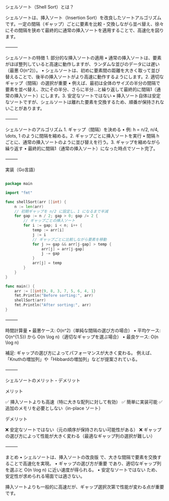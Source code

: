 シェルソート（Shell Sort）とは？

シェルソートは、挿入ソート（Insertion Sort）を改良したソートアルゴリズムです。一定の間隔（ギャップ）ごとに要素を比較・交換しながら並べ替え、徐々にその間隔を狭めて最終的に通常の挿入ソートを適用することで、高速化を図ります。

⸻

シェルソートの特徴 1. 部分的な挿入ソートの適用
• 通常の挿入ソートは、要素がほぼ整列していると高速に動作しますが、ランダムな並びのデータには遅い（最悪 O(n^2)）。
• シェルソートは、初めに要素間の距離を大きく取って並び替えることで、後半の挿入ソートがより高速に動作するようにします。2. 適切なギャップ（間隔）の選択が重要
• 例えば、最初は全体のサイズの半分の間隔で要素を並べ替え、次にその半分、さらに半分…と繰り返して最終的に間隔1（通常の挿入ソート）にします。3. 安定なソートではない
• 挿入ソート自体は安定なソートですが、シェルソートは離れた要素を交換するため、順番が保持されないことがあります。

⸻

シェルソートのアルゴリズム 1. ギャップ（間隔）を決める
• 例: h = n/2, n/4, \dots, 1 のように間隔を縮める。2. ギャップごとに挿入ソートを実行
• 間隔 h ごとに、通常の挿入ソートのように並び替えを行う。3. ギャップを縮めながら繰り返す
• 最終的に間隔1（通常の挿入ソート）になった時点でソート完了。

⸻

実装（Go言語）

```go

package main

import "fmt"

func shellSort(arr []int) {
	n := len(arr)
	// 初期ギャップを n/2 に設定し、1 になるまで半減
	for gap := n / 2; gap > 0; gap /= 2 {
		// ギャップごとの挿入ソート
		for i := gap; i < n; i++ {
			temp := arr[i]
			j := i
			// ギャップごとに比較しながら要素を移動
			for j >= gap && arr[j-gap] > temp {
				arr[j] = arr[j-gap]
				j -= gap
			}
			arr[j] = temp
		}
	}
}

func main() {
	arr := []int{9, 8, 3, 7, 5, 6, 4, 1}
	fmt.Println("Before sorting:", arr)
	shellSort(arr)
	fmt.Println("After sorting:", arr)
}

```

⸻

時間計算量
• 最悪ケース: O(n^2)（単純な間隔の選び方の場合）
• 平均ケース: O(n^{1.5}) から O(n \log n)（適切なギャップを選ぶ場合）
• 最良ケース: O(n \log n)

補足:
ギャップの選び方によってパフォーマンスが大きく変わる。
例えば、「Knuthの増加列」や「Hibbardの増加列」などが提案されている。

⸻

シェルソートのメリット・デメリット

メリット

✅ 挿入ソートよりも高速（特に大きな配列に対して有効）
✅ 簡単に実装可能
✅ 追加のメモリを必要としない（in-place ソート）

デメリット

❌ 安定なソートではない（元の順序が保持されない可能性がある）
❌ ギャップの選び方によって性能が大きく変わる（最適なギャップ列の選択が難しい）

⸻

まとめ
• シェルソートは、挿入ソートの改良版 で、大きな間隔で要素を交換することで高速化を実現。
• ギャップの選び方が重要 であり、適切なギャップ列を選ぶと O(n \log n) に近い速度が得られる。
• 安定なソートではない ため、安定性が求められる場面では適さない。

挿入ソートよりも一般的に高速だが、ギャップ選択次第で性能が変わる点が重要です。
